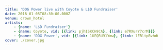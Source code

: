 ```yaml
---
title: 'DOG Power live with Coyote & L$D Fundraiser'
date: 2018-01-05T08:30:00.000Z
venue: crown_hotel
artists:
    - {name: 'L$D Fundraiser'}
    - {name: Coyote, vid: [{link: pjhISKCH9CA}, {link: e7RXurY7crM}]}
    - {name: 'DOG Power', vid: [{link: 1UEQRU91Ymw}, {link: lERltpBvhdQ}]}
cover: ./cover.jpg
---
```

